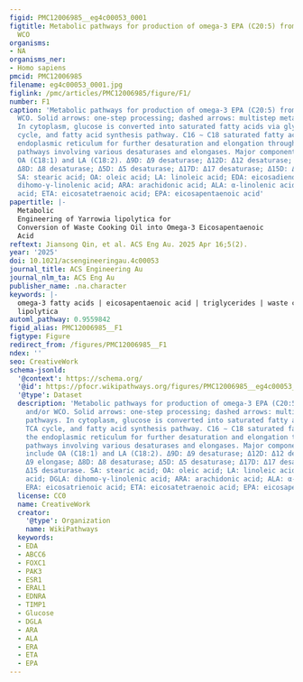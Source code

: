 ```yaml
---
figid: PMC12006985__eg4c00053_0001
figtitle: Metabolic pathways for production of omega-3 EPA (C20:5) from glucose and/or
  WCO
organisms:
- NA
organisms_ner:
- Homo sapiens
pmcid: PMC12006985
filename: eg4c00053_0001.jpg
figlink: /pmc/articles/PMC12006985/figure/F1/
number: F1
caption: 'Metabolic pathways for production of omega-3 EPA (C20:5) from glucose and/or
  WCO. Solid arrows: one-step processing; dashed arrows: multistep metabolic pathways.
  In cytoplasm, glucose is converted into saturated fatty acids via glycolysis, TCA
  cycle, and fatty acid synthesis pathway. C16 ∼ C18 saturated fatty acids enter the
  endoplasmic reticulum for further desaturation and elongation through engineered
  pathways involving various desaturases and elongases. Major components of WCO include
  OA (C18:1) and LA (C18:2). Δ9D: Δ9 desaturase; Δ12D: Δ12 desaturase; Δ9E: Δ9 elongase;
  Δ8D: Δ8 desaturase; Δ5D: Δ5 desaturase; Δ17D: Δ17 desaturase; Δ15D: Δ15 desaturase.
  SA: stearic acid; OA: oleic acid; LA: linoleic acid; EDA: eicosadienoic acid; DGLA:
  dihomo-γ-linolenic acid; ARA: arachidonic acid; ALA: α-linolenic acid; ERA: eicosatrienoic
  acid; ETA: eicosatetraenoic acid; EPA: eicosapentaenoic acid'
papertitle: |-
  Metabolic
  Engineering of Yarrowia lipolytica for
  Conversion of Waste Cooking Oil into Omega-3 Eicosapentaenoic
  Acid
reftext: Jiansong Qin, et al. ACS Eng Au. 2025 Apr 16;5(2).
year: '2025'
doi: 10.1021/acsengineeringau.4c00053
journal_title: ACS Engineering Au
journal_nlm_ta: ACS Eng Au
publisher_name: .na.character
keywords: |-
  omega-3 fatty acids | eicosapentaenoic acid | triglycerides | waste cooking oil | Yarrowia
  lipolytica
automl_pathway: 0.9559842
figid_alias: PMC12006985__F1
figtype: Figure
redirect_from: /figures/PMC12006985__F1
ndex: ''
seo: CreativeWork
schema-jsonld:
  '@context': https://schema.org/
  '@id': https://pfocr.wikipathways.org/figures/PMC12006985__eg4c00053_0001.html
  '@type': Dataset
  description: 'Metabolic pathways for production of omega-3 EPA (C20:5) from glucose
    and/or WCO. Solid arrows: one-step processing; dashed arrows: multistep metabolic
    pathways. In cytoplasm, glucose is converted into saturated fatty acids via glycolysis,
    TCA cycle, and fatty acid synthesis pathway. C16 ∼ C18 saturated fatty acids enter
    the endoplasmic reticulum for further desaturation and elongation through engineered
    pathways involving various desaturases and elongases. Major components of WCO
    include OA (C18:1) and LA (C18:2). Δ9D: Δ9 desaturase; Δ12D: Δ12 desaturase; Δ9E:
    Δ9 elongase; Δ8D: Δ8 desaturase; Δ5D: Δ5 desaturase; Δ17D: Δ17 desaturase; Δ15D:
    Δ15 desaturase. SA: stearic acid; OA: oleic acid; LA: linoleic acid; EDA: eicosadienoic
    acid; DGLA: dihomo-γ-linolenic acid; ARA: arachidonic acid; ALA: α-linolenic acid;
    ERA: eicosatrienoic acid; ETA: eicosatetraenoic acid; EPA: eicosapentaenoic acid'
  license: CC0
  name: CreativeWork
  creator:
    '@type': Organization
    name: WikiPathways
  keywords:
  - EDA
  - ABCC6
  - FOXC1
  - PAK3
  - ESR1
  - ERAL1
  - EDNRA
  - TIMP1
  - Glucose
  - DGLA
  - ARA
  - ALA
  - ERA
  - ETA
  - EPA
---
```

